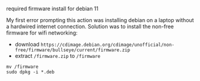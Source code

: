 required firmware install for debian 11

My first error prompting this action was installing debian on a laptop without a hardwired internet connection. Solution was to install the non-free firmware for wifi networking:

- download `https://cdimage.debian.org/cdimage/unofficial/non-free/firmware/bullseye/current/firmware.zip`
- extract `/firmware.zip` to `/firmware`

```
mv /firmware
sudo dpkg -i *.deb
```
